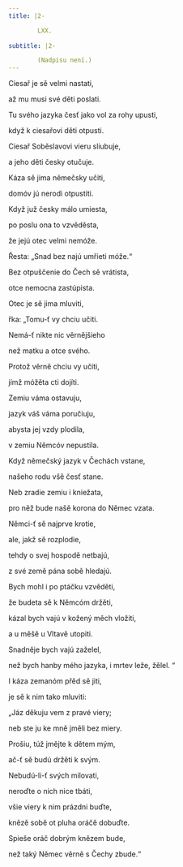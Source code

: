 ```yaml
---
title: |2-

        LXX.
      
subtitle: |2-

        (Nadpisu není.)
---
```


Ciesař je sě velmi nastati,

až mu musi své děti poslati.

Tu svého jazyka česť jako vol za rohy upusti,

když k ciesařovi děti otpusti.

Ciesař Soběslavovi vieru sliubuje,

a jeho děti česky otučuje.

Káza sě jima němečsky učiti,

domóv jú nerodi otpustiti.

Když juž česky málo umiesta,

po poslu ona to vzvěděsta,

že jejú otec velmi nemóže.

Řesta: „Snad bez najú umřieti móže.“

Bez otpuščenie do Čech sě vrátista,

otce nemocna zastúpista.

Otec je sě jima mluviti,

řka: „Tomu-ť vy chciu učiti.

Nemá-ť nikte nic věrnějšieho

než matku a otce svého.

Protož věrně chciu vy učiti,

jímž móžěta cti dojíti.

Zemiu váma ostavuju,

jazyk váš váma poručiuju,

abysta jej vzdy plodila,

v zemiu Němcóv nepustila.

Když němečský jazyk v Čechách vstane,

našeho rodu všě česť stane.

Neb zradie zemiu i kniežata,

pro něž bude našě korona do Němec vzata.

Němci-ť sě najprve krotie,

ale, jakž sě rozplodie,

tehdy o svej hospodě netbajú,

z své země pána sobě hledajú.

Bych mohl i po ptáčku vzvěděti,

že budeta sě k Němcóm držěti,

kázal bych vajú v kožený měch vložiti,

a u měšě u Vltavě utopiti.

Snadněje bych vajú zaželel,

než bych hanby mého jazyka, i mrtev leže, žělel. “

I káza zemanóm přěd sě jiti,

je sě k nim tako mluviti:

„Jáz děkuju vem z pravé viery;

neb ste ju ke mně jměli bez miery.

Prošiu, túž jmějte k dětem mým,

ač-ť sě budú držěti k svým.

Nebudú-li-ť svých milovati,

neroďte o nich nice tbáti,

všie viery k nim prázdni buďte,

knězě sobě ot pluha oráčě dobuďte.

Spieše oráč dobrým knězem bude,

než taký Němec věrně s Čechy zbude.“
